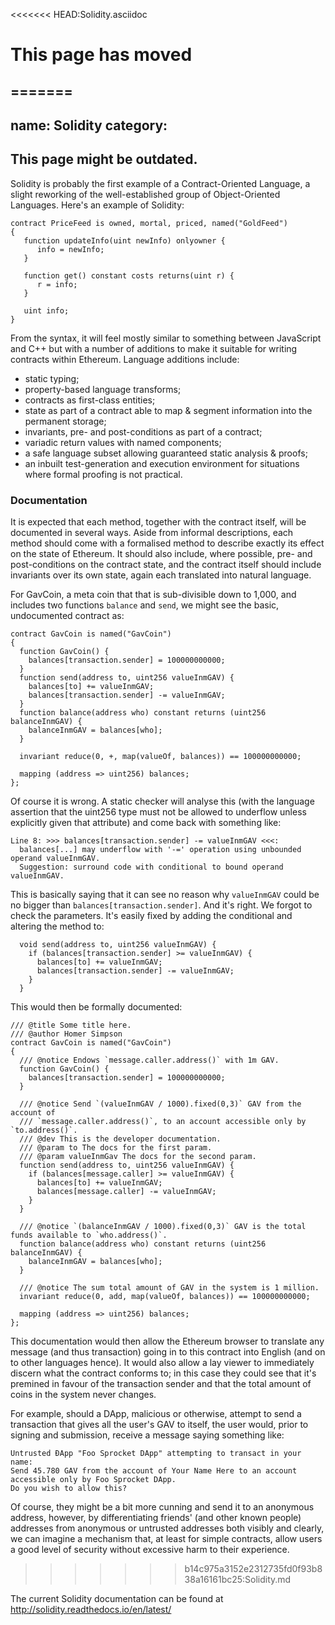 <<<<<<< HEAD:Solidity.asciidoc
# This page has moved
=======
---
name: Solidity
category: 
---

## This page might be outdated.

Solidity is probably the first example of a Contract-Oriented Language, a slight reworking of the well-established group of Object-Oriented Languages. Here's an example of Solidity:

```
contract PriceFeed is owned, mortal, priced, named("GoldFeed")
{
   function updateInfo(uint newInfo) onlyowner {
      info = newInfo;
   }
	
   function get() constant costs returns(uint r) {
      r = info;
   }

   uint info;
}
```

From the syntax, it will feel mostly similar to something between JavaScript and C++ but with a number of  additions to make it suitable for writing contracts within Ethereum. Language additions include:

* static typing;
* property-based language transforms;
* contracts as first-class entities;
* state as part of a contract able to map & segment information into the permanent storage;
* invariants, pre- and post-conditions as part of a contract;
* variadic return values with named components;
* a safe language subset allowing guaranteed static analysis & proofs;
* an inbuilt test-generation and execution environment for situations where formal proofing is not practical.

### Documentation

It is expected that each method, together with the contract itself, will be documented in several ways. Aside from informal descriptions, each method should come with a formalised method to describe exactly its effect on the state of Ethereum. It should also include, where possible, pre- and post-conditions on the contract state, and the contract itself should include invariants over its own state, again each translated into natural language.

For GavCoin, a meta coin that that is sub-divisible down to 1,000, and includes two functions `balance` and `send`, we might see the basic, undocumented contract as:

```
contract GavCoin is named("GavCoin")
{
  function GavCoin() {
    balances[transaction.sender] = 100000000000;
  }
  function send(address to, uint256 valueInmGAV) {
    balances[to] += valueInmGAV;
    balances[transaction.sender] -= valueInmGAV;
  }
  function balance(address who) constant returns (uint256 balanceInmGAV) {
    balanceInmGAV = balances[who];
  }

  invariant reduce(0, +, map(valueOf, balances)) == 100000000000;

  mapping (address => uint256) balances;
};
```

Of course it is wrong. A static checker will analyse this (with the language assertion that the uint256 type must not be allowed to underflow unless explicitly given that attribute) and come back with something like:

```
Line 8: >>> balances[transaction.sender] -= valueInmGAV <<<:
  balances[...] may underflow with '-=' operation using unbounded operand valueInmGAV.
  Suggestion: surround code with conditional to bound operand valueInmGAV.
```

This is basically saying that it can see no reason why `valueInmGAV` could be no bigger than `balances[transaction.sender]`. And it's right. We forgot to check the parameters. It's easily fixed by adding the conditional and altering the method to:

```
  void send(address to, uint256 valueInmGAV) {
    if (balances[transaction.sender] >= valueInmGAV) {
      balances[to] += valueInmGAV;
      balances[transaction.sender] -= valueInmGAV;
    }
  }
```

This would then be formally documented:

```
/// @title Some title here.
/// @author Homer Simpson
contract GavCoin is named("GavCoin")
{
  /// @notice Endows `message.caller.address()` with 1m GAV.
  function GavCoin() {
    balances[transaction.sender] = 100000000000;
  }

  /// @notice Send `(valueInmGAV / 1000).fixed(0,3)` GAV from the account of
  /// `message.caller.address()`, to an account accessible only by `to.address()`.
  /// @dev This is the developer documentation.
  /// @param to The docs for the first param.
  /// @param valueInmGav The docs for the second param.
  function send(address to, uint256 valueInmGAV) {
    if (balances[message.caller] >= valueInmGAV) {
      balances[to] += valueInmGAV;
      balances[message.caller] -= valueInmGAV;
    }
  }
  
  /// @notice `(balanceInmGAV / 1000).fixed(0,3)` GAV is the total funds available to `who.address()`.
  function balance(address who) constant returns (uint256 balanceInmGAV) {
    balanceInmGAV = balances[who];
  }

  /// @notice The sum total amount of GAV in the system is 1 million.
  invariant reduce(0, add, map(valueOf, balances)) == 100000000000;

  mapping (address => uint256) balances;
};
```

This documentation would then allow the Ethereum browser to translate any message (and thus transaction) going in to this contract into English (and on to other languages hence). It would also allow a lay viewer to immediately discern what the contract conforms to; in this case they could see that it's premined in favour of the transaction sender and that the total amount of coins in the system never changes.

For example, should a DApp, malicious or otherwise, attempt to send a transaction that gives all the user's GAV to itself, the user would, prior to signing and submission, receive a message saying something like:

```
Untrusted ÐApp "Foo Sprocket DApp" attempting to transact in your name:
Send 45.780 GAV from the account of Your Name Here to an account accessible only by Foo Sprocket DApp.
Do you wish to allow this?
```

Of course, they might be a bit more cunning and send it to an anonymous address, however, by differentiating friends' (and other known people) addresses from anonymous or untrusted addresses both visibly and clearly, we can imagine a mechanism that, at least for simple contracts, allow users a good level of security without excessive harm to their experience.
>>>>>>> b14c975a3152e2312735fd0f93b838a16161bc25:Solidity.md

The current Solidity documentation can be found at http://solidity.readthedocs.io/en/latest/
